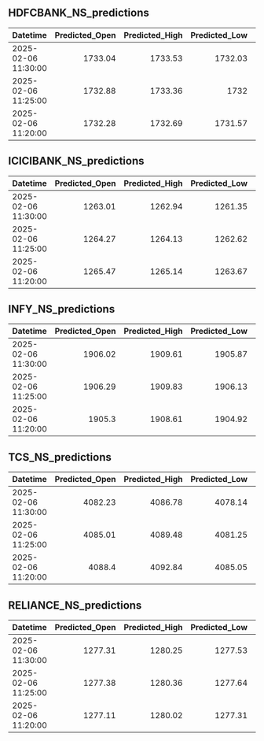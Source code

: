 ## HDFCBANK_NS_predictions
| Datetime            |   Predicted_Open |   Predicted_High |   Predicted_Low |   Predicted_Close |   Predicted_Volume |
|:--------------------|-----------------:|-----------------:|----------------:|------------------:|-------------------:|
| 2025-02-06 11:30:00 |          1733.04 |          1733.53 |         1732.03 |           1732.7  |             115687 |
| 2025-02-06 11:25:00 |          1732.88 |          1733.36 |         1732    |           1732.64 |             113187 |
| 2025-02-06 11:20:00 |          1732.28 |          1732.69 |         1731.57 |           1732.22 |             108452 |

## ICICIBANK_NS_predictions
| Datetime            |   Predicted_Open |   Predicted_High |   Predicted_Low |   Predicted_Close |   Predicted_Volume |
|:--------------------|-----------------:|-----------------:|----------------:|------------------:|-------------------:|
| 2025-02-06 11:30:00 |          1263.01 |          1262.94 |         1261.35 |           1263.03 |            76743.1 |
| 2025-02-06 11:25:00 |          1264.27 |          1264.13 |         1262.62 |           1264.48 |            75191.2 |
| 2025-02-06 11:20:00 |          1265.47 |          1265.14 |         1263.67 |           1265.66 |            74942.6 |

## INFY_NS_predictions
| Datetime            |   Predicted_Open |   Predicted_High |   Predicted_Low |   Predicted_Close |   Predicted_Volume |
|:--------------------|-----------------:|-----------------:|----------------:|------------------:|-------------------:|
| 2025-02-06 11:30:00 |          1906.02 |          1909.61 |         1905.87 |           1907.47 |            60638.5 |
| 2025-02-06 11:25:00 |          1906.29 |          1909.83 |         1906.13 |           1907.79 |            60248.9 |
| 2025-02-06 11:20:00 |          1905.3  |          1908.61 |         1904.92 |           1906.45 |            59281.6 |

## TCS_NS_predictions
| Datetime            |   Predicted_Open |   Predicted_High |   Predicted_Low |   Predicted_Close |   Predicted_Volume |
|:--------------------|-----------------:|-----------------:|----------------:|------------------:|-------------------:|
| 2025-02-06 11:30:00 |          4082.23 |          4086.78 |         4078.14 |           4081.27 |            23605   |
| 2025-02-06 11:25:00 |          4085.01 |          4089.48 |         4081.25 |           4084.21 |            22483.6 |
| 2025-02-06 11:20:00 |          4088.4  |          4092.84 |         4085.05 |           4087.84 |            21458.1 |

## RELIANCE_NS_predictions
| Datetime            |   Predicted_Open |   Predicted_High |   Predicted_Low |   Predicted_Close |   Predicted_Volume |
|:--------------------|-----------------:|-----------------:|----------------:|------------------:|-------------------:|
| 2025-02-06 11:30:00 |          1277.31 |          1280.25 |         1277.53 |           1277.8  |             102433 |
| 2025-02-06 11:25:00 |          1277.38 |          1280.36 |         1277.64 |           1277.88 |             102056 |
| 2025-02-06 11:20:00 |          1277.11 |          1280.02 |         1277.31 |           1277.56 |             100577 |


